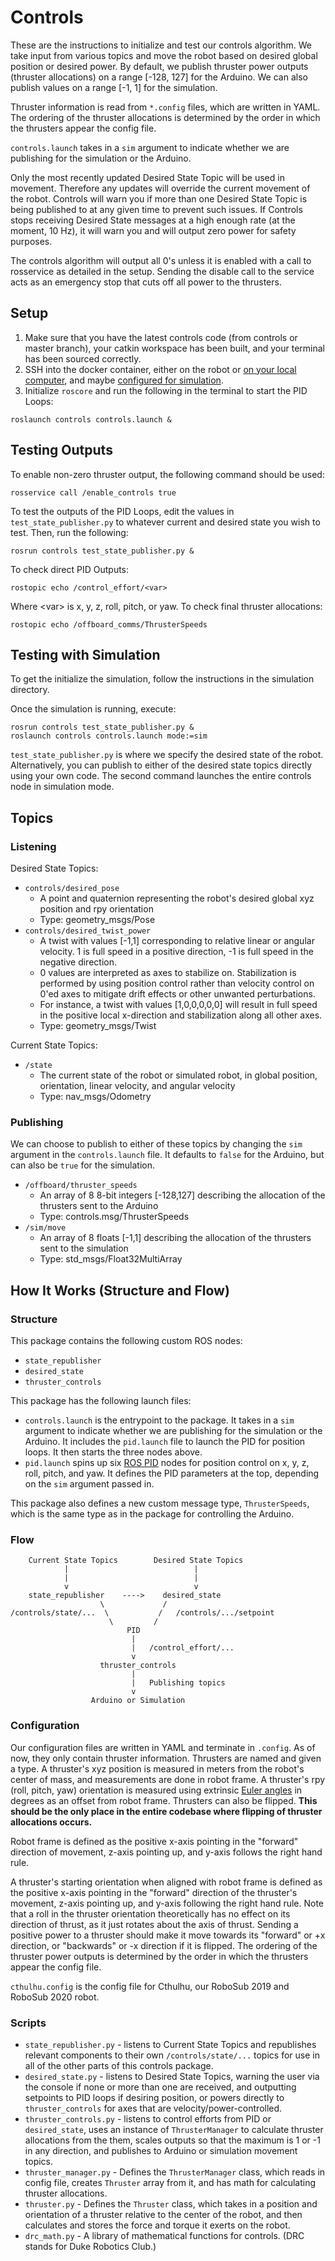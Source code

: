# Controls


These are the instructions to initialize and test our controls algorithm. We take input from various topics and move the robot based on desired global position or desired power. By default, we publish thruster power outputs (thruster allocations) on a range [-128, 127] for the Arduino. We can also publish values on a range [-1, 1] for the simulation.

Thruster information is read from `*.config` files, which are written in YAML. The ordering of the thruster allocations is determined by the order in which the thrusters appear the config file.

`controls.launch` takes in a `sim` argument to indicate whether we are publishing for the simulation or the Arduino.

Only the most recently updated Desired State Topic will be used in movement. Therefore any updates will override the current movement of the robot. Controls will warn you if more than one Desired State Topic is being published to at any given time to prevent such issues. If Controls stops receiving Desired State messages at a high enough rate (at the moment, 10 Hz), it will warn you and will output zero power for safety purposes.

The controls algorithm will output all 0's unless it is enabled with a call to rosservice as detailed in the setup. Sending the disable call to the service acts as an emergency stop that cuts off all power to the thrusters.


## Setup

1. Make sure that you have the latest controls code (from controls or master branch), your catkin workspace has been built, and your terminal has been sourced correctly.
2. SSH into the docker container, either on the robot or [on your local computer](https://github.com/DukeRobotics/documentation/blob/master/docker/README.md), and maybe [configured for simulation](https://github.com/DukeRobotics/robosub-ros/blob/master/simulation/README.md).
3. Initialize `roscore` and run the following in the terminal to start the PID Loops:

```
roslaunch controls controls.launch &
```

## Testing Outputs

To enable non-zero thruster output, the following command should be used:
```
rosservice call /enable_controls true
```
To test the outputs of the PID Loops, edit the values in `test_state_publisher.py` to whatever current and desired state you wish to test. Then, run the following:

```
rosrun controls test_state_publisher.py &
```

To check direct PID Outputs:

```
rostopic echo /control_effort/<var>
```

Where &lt;var&gt; is x, y, z, roll, pitch, or yaw. To check final thruster allocations:

```
rostopic echo /offboard_comms/ThrusterSpeeds
```


## Testing with Simulation

To get the initialize the simulation, follow the instructions in the simulation directory.

Once the simulation is running, execute:

```
rosrun controls test_state_publisher.py &
roslaunch controls controls.launch mode:=sim
```

`test_state_publisher.py` is where we specify the desired state of the robot. Alternatively, you can publish to either of the desired state topics directly using your own code. The second command launches the entire controls node in simulation mode.


## Topics

### Listening

Desired State Topics:

  - ```controls/desired_pose```
    + A point and quaternion representing the robot's desired global xyz position and rpy orientation
    + Type: geometry_msgs/Pose
  - ```controls/desired_twist_power```
    + A twist with values [-1,1] corresponding to relative linear or angular velocity. 1 is full speed in a positive direction, -1 is full speed in the negative direction.
    + 0 values are interpreted as axes to stabilize on. Stabilization is performed by using position control rather than velocity control on 0'ed axes to mitigate drift effects or other unwanted perturbations.
    + For instance, a twist with values [1,0,0,0,0,0] will result in full speed in the positive local x-direction and stabilization along all other axes.
    + Type: geometry_msgs/Twist

Current State Topics:

  - ```/state``` 
    + The current state of the robot or simulated robot, in global position, orientation, linear velocity, and angular velocity
    + Type: nav_msgs/Odometry

### Publishing

We can choose to publish to either of these topics by changing the `sim` argument in the `controls.launch` file. It defaults to `false` for the Arduino, but can also be `true` for the simulation.

  - ```/offboard/thruster_speeds```
    + An array of 8 8-bit integers [-128,127] describing the allocation of the thrusters sent to the Arduino
    + Type: controls.msg/ThrusterSpeeds
  - ```/sim/move```
    + An array of 8 floats [-1,1] describing the allocation of the thrusters sent to the simulation
    + Type: std_msgs/Float32MultiArray


## How It Works (Structure and Flow)

### Structure

This package contains the following custom ROS nodes:

* `state_republisher`
* `desired_state`
* `thruster_controls`

This package has the following launch files:

* `controls.launch` is the entrypoint to the package. It takes in a `sim` argument to indicate whether we are publishing for the simulation or the Arduino. It includes the `pid.launch` file to launch the PID for position loops. It then starts the three nodes above.
* `pid.launch` spins up six [ROS PID](http://wiki.ros.org/pid) nodes for position control on x, y, z, roll, pitch, and yaw. It defines the PID parameters at the top, depending on the `sim` argument passed in.

This package also defines a new custom message type, `ThrusterSpeeds`, which is the same type as in the package for controlling the Arduino.

### Flow

```
    Current State Topics        Desired State Topics
            |                            |
            |                            |
            v                            v
    state_republisher    ---->    desired_state
                    \             /
/controls/state/...  \           /   /controls/.../setpoint
                      \         /
                          PID
                           |
                           |   /control_effort/...
                           v
                    thruster_controls
                           |
                           |   Publishing topics
                           v
                  Arduino or Simulation
```

### Configuration

Our configuration files are written in YAML and terminate in `.config`. As of now, they only contain thruster information. Thrusters are named and given a type. A thruster's xyz position is measured in meters from the robot's center of mass, and measurements are done in robot frame. A thruster's rpy (roll, pitch, yaw) orientation is measured using extrinsic [Euler angles](https://en.wikipedia.org/wiki/Euler_angles) in degrees as an offset from robot frame. Thrusters can also be flipped. **This should be the only place in the entire codebase where flipping of thruster allocations occurs.**

Robot frame is defined as the positive x-axis pointing in the "forward" direction of movement, z-axis pointing up, and y-axis follows the right hand rule.

A thruster's starting orientation when aligned with robot frame is defined as the positive x-axis pointing in the "forward" direction of the thruster's movement, z-axis pointing up, and y-axis following the right hand rule. Note that a roll in the thruster orientation theoretically has no effect on its direction of thrust, as it just rotates about the axis of thrust. Sending a positive power to a thruster should make it move towards its "forward" or +x direction, or "backwards" or -x direction if it is flipped. The ordering of the thruster power outputs is determined by the order in which the thrusters appear the config file.

`cthulhu.config` is the config file for Cthulhu, our RoboSub 2019 and RoboSub 2020 robot.


### Scripts

* `state_republisher.py` - listens to Current State Topics and republishes relevant components to their own `/controls/state/...` topics for use in all of the other parts of this controls package.
* `desired_state.py` - listens to Desired State Topics, warning the user via the console if none or more than one are received, and outputting setpoints to PID loops if desiring position, or powers directly to `thruster_controls` for axes that are velocity/power-controlled.
* `thruster_controls.py` - listens to control efforts from PID or `desired_state`, uses an instance of `ThrusterManager` to calculate thruster allocations from the them, scales outputs so that the maximum is 1 or -1 in any direction, and publishes to Arduino or simulation movement topics.
* `thruster_manager.py` - Defines the `ThrusterManager` class, which reads in config file, creates `Thruster` array from it, and has math for calculating thruster allocations.
* `thruster.py` - Defines the `Thruster` class, which takes in a position and orientation of a thruster relative to the center of the robot, and then calculates and stores the force and torque it exerts on the robot.
* `drc_math.py` - A library of mathematical functions for controls. (DRC stands for Duke Robotics Club.)